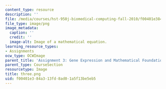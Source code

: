 ```yaml
---
content_type: resource
description: ''
file: /media/courses/hst-950j-biomedical-computing-fall-2010/f00401e384a313fd8ad01a5f13be5eb5_three.png
file_type: image/png
image_metadata:
  caption: ''
  credit: ''
  image-alt: Image of a mathematical equation.
learning_resource_types:
- Assignments
ocw_type: OCWImage
parent_title: 'Assignment 3: Gene Expression and Mathematical Foundations'
parent_type: CourseSection
resourcetype: Image
title: three.png
uid: f00401e3-84a3-13fd-8ad0-1a5f13be5eb5
---
```

